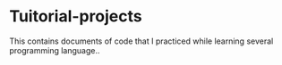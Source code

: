 # Tuitorial-projects
This contains documents of code that I practiced while learning several programming language..
